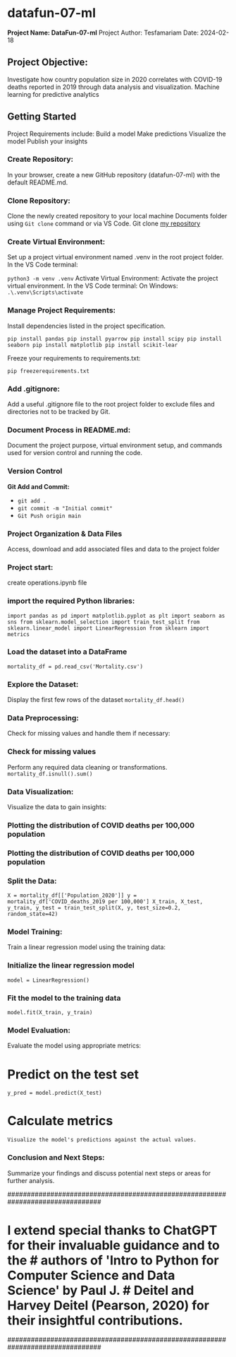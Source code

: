 # **datafun-07-ml**

**Project Name: DataFun-07-ml**
Project Author: Tesfamariam
Date: 2024-02-18

## **Project Objective:**
Investigate how country population size in 2020 correlates with COVID-19 deaths reported in 2019 through data analysis and visualization.
Machine learning for predictive analytics

## Getting Started
Project Requirements include:
Build a model
Make predictions
Visualize the model
Publish your insights

### **Create Repository:**
In your browser, create a new GitHub repository (datafun-07-ml) with the default README.md. 

### **Clone Repository:**
Clone the newly created repository to your local machine Documents folder using `Git clone` command or via VS Code.
Git clone [my repository](https://github.com/Tesfamariam100/datafun-07-ml)

### **Create Virtual Environment:**
Set up a project virtual environment named .venv in the root project folder. In the VS Code terminal:

`python3 -m venv .venv`
Activate Virtual Environment: Activate the project virtual environment. 
In the VS Code terminal:
On Windows:
`.\.venv\Scripts\activate`

### **Manage Project Requirements:**
Install dependencies listed in the project specification.

`pip install pandas
pip install pyarrow
pip install scipy
pip install seaborn
pip install matplotlib
pip install scikit-lear`

Freeze your requirements to requirements.txt:

`pip freezerequirements.txt`

### **Add .gitignore:**
Add a useful .gitignore file to the root project folder to exclude files and directories not to be tracked by Git.

### **Document Process in README.md:**
Document the project purpose, virtual environment setup, and commands used for version control and running the code.

### **Version Control**
**Git Add and Commit:**

 - `git add .`
 - `git commit -m "Initial commit"`
 - `Git Push origin main` 

### Project Organization & Data Files
Access, download and add associated files and data to the project folder

### Project start:
create operations.ipynb file
### import the required Python libraries:

`import pandas as pd
import matplotlib.pyplot as plt
import seaborn as sns
from sklearn.model_selection import train_test_split
from sklearn.linear_model import LinearRegression
from sklearn import metrics`

### Load the dataset into a DataFrame
`mortality_df = pd.read_csv('Mortality.csv')`

### Explore the Dataset:
Display the first few rows of the dataset
`mortality_df.head()`

### Data Preprocessing:
Check for missing values and handle them if necessary:

### Check for missing values
Perform any required data cleaning or transformations.
`mortality_df.isnull().sum()`

### Data Visualization:
Visualize the data to gain insights:
### Plotting the distribution of COVID deaths per 100,000 population

### Plotting the distribution of COVID deaths per 100,000 population

### Split the Data:

`X = mortality_df[['Population_2020']]
y = mortality_df['COVID_deaths_2019 per 100,000']
X_train, X_test, y_train, y_test = train_test_split(X, y, test_size=0.2, random_state=42)`

### Model Training:

Train a linear regression model using the training data:

### Initialize the linear regression model
`model = LinearRegression()`

### Fit the model to the training data
`model.fit(X_train, y_train)`

### Model Evaluation:
Evaluate the model using appropriate metrics:

# Predict on the test set
`y_pred = model.predict(X_test)`

# Calculate metrics

`Visualize the model's predictions against the actual values.`

### Conclusion and Next Steps:

Summarize your findings and discuss potential next steps or areas for further analysis.




################################################################################
# I extend special thanks to ChatGPT for their invaluable guidance and to the  # authors of 'Intro to Python for Computer Science and Data Science' by Paul J. # Deitel and Harvey Deitel (Pearson, 2020) for their insightful contributions.
################################################################################





